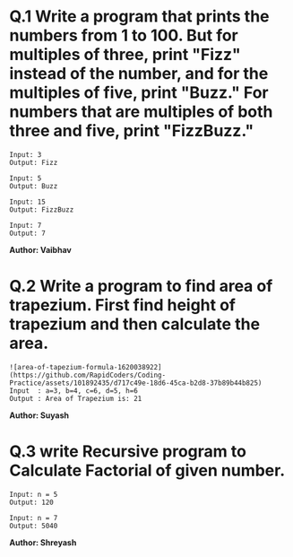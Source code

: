 # Q.1 Write a program that prints the numbers from 1 to 100. But for multiples of three, print "Fizz" instead of the number, and for the multiples of five, print "Buzz." For numbers that are multiples of both three and five, print "FizzBuzz."
```
Input: 3
Output: Fizz

Input: 5
Output: Buzz

Input: 15
Output: FizzBuzz

Input: 7
Output: 7

```
**Author: Vaibhav**

# Q.2 Write a program to find area of trapezium. First find height of trapezium and then calculate the area.
```
![area-of-tapezium-formula-1620038922](https://github.com/RapidCoders/Coding-Practice/assets/101892435/d717c49e-18d6-45ca-b2d8-37b89b44b825)
Input  : a=3, b=4, c=6, d=5, h=6
Output : Area of Trapezium is: 21

```
**Author: Suyash**

# Q.3 write Recursive program to Calculate Factorial of given number.
```
Input: n = 5
Output: 120

Input: n = 7
Output: 5040

```
**Author: Shreyash**
